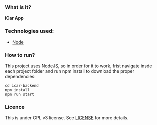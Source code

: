 ### What is it?
<b>iCar App</b>

### Technologies used: 
- [Node](https://nodejs.org/en/)

### How to run?
This project uses NodeJS, so in order for it to work, frist navigate insde each project folder and run npm install to download the proper dependencies: 
```
cd icar-backend
npm install
npm run start
```
### Licence
This is under GPL v3 license. See [LICENSE](LICENSE.md) for more details.